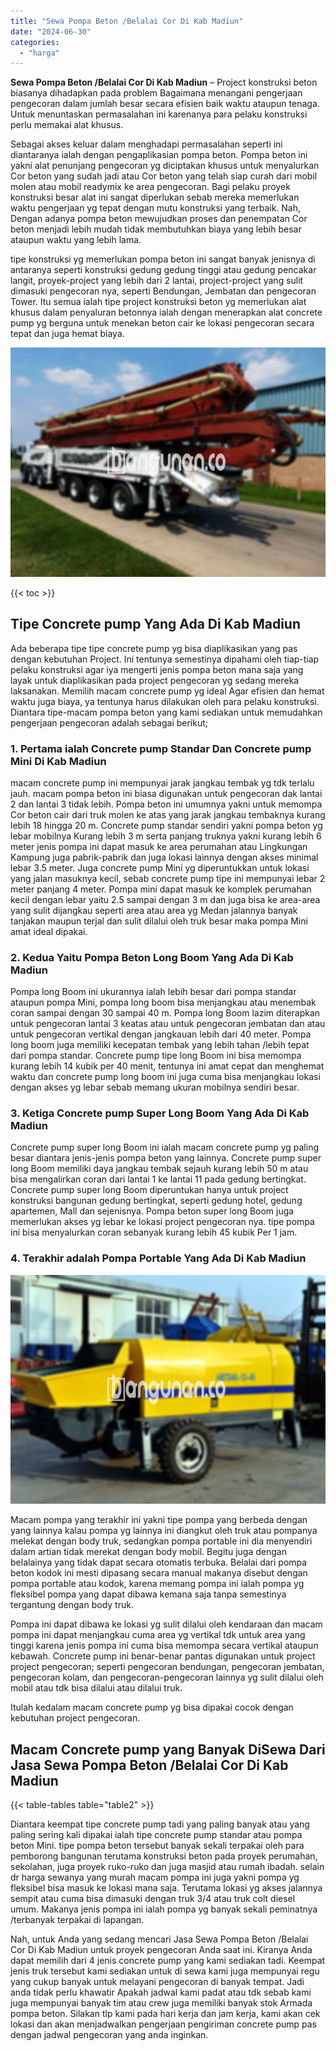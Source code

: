 ```yaml
---
title: "Sewa Pompa Beton /Belalai Cor Di Kab Madiun"
date: "2024-06-30"
categories: 
  - "harga"
---
```


**Sewa Pompa Beton /Belalai Cor Di Kab Madiun** – Project konstruksi beton biasanya dihadapkan pada problem Bagaimana menangani pengerjaan pengecoran dalam jumlah besar secara efisien baik waktu ataupun tenaga. Untuk menuntaskan permasalahan ini karenanya para pelaku konstruksi perlu memakai alat khusus.

Sebagai akses keluar dalam menghadapi permasalahan seperti ini diantaranya ialah dengan pengaplikasian pompa beton. Pompa beton ini yakni alat penunjang pengecoran yg diciptakan khusus untuk menyalurkan Cor beton yang sudah jadi atau Cor beton yang telah siap curah dari mobil molen atau mobil readymix ke area pengecoran. Bagi pelaku proyek konstruksi besar alat ini sangat diperlukan sebab mereka memerlukan waktu pengerjaan yg tepat dengan mutu konstruksi yang terbaik. Nah, Dengan adanya pompa beton mewujudkan proses dan penempatan Cor beton menjadi lebih mudah tidak membutuhkan biaya yang lebih besar ataupun waktu yang lebih lama.

tipe konstruksi yg memerlukan pompa beton ini sangat banyak jenisnya di antaranya seperti konstruksi gedung gedung tinggi atau gedung pencakar langit, proyek-project yang lebih dari 2 lantai, project-project yang sulit dimasuki pengecoran nya, seperti Bendungan, Jembatan dan pengecoran Tower. Itu semua ialah tipe project konstruksi beton yg memerlukan alat khusus dalam penyaluran betonnya ialah dengan menerapkan alat concrete pump yg berguna untuk menekan beton cair ke lokasi pengecoran secara tepat dan juga hemat biaya.

![Sewa Pompa Beton /Belalai Cor Di Kab Madiun](/images/sewa-concrete-pump-18.png)

{{< toc >}}

## Tipe Concrete pump Yang Ada Di Kab Madiun

Ada beberapa tipe tipe concrete pump yg bisa diaplikasikan yang pas dengan kebutuhan Project. Ini tentunya semestinya dipahami oleh tiap-tiap pelaku konstruksi agar iya mengerti jenis pompa beton mana saja yang layak untuk diaplikasikan pada project pengecoran yg sedang mereka laksanakan. Memilih macam concrete pump yg ideal Agar efisien dan hemat waktu juga biaya, ya tentunya harus dilakukan oleh para pelaku konstruksi. Diantara tipe-macam pompa beton yang kami sediakan untuk memudahkan pengerjaan pengecoran adalah sebagai berikut;

### 1\. Pertama ialah Concrete pump Standar Dan Concrete pump Mini Di Kab Madiun

macam concrete pump ini mempunyai jarak jangkau tembak yg tdk terlalu jauh. macam pompa beton ini biasa digunakan untuk pengecoran dak lantai 2 dan lantai 3 tidak lebih. Pompa beton ini umumnya yakni untuk memompa Cor beton cair dari truk molen ke atas yang jarak jangkau tembaknya kurang lebih 18 hingga 20 m. Concrete pump standar sendiri yakni pompa beton yg lebar mobilnya Kurang lebih 3 m serta panjang truknya yakni kurang lebih 6 meter jenis pompa ini dapat masuk ke area perumahan atau Lingkungan Kampung juga pabrik-pabrik dan juga lokasi lainnya dengan akses minimal lebar 3.5 meter. Juga concrete pump Mini yg diperuntukkan untuk lokasi yang jalan masuknya kecil, sebab concrete pump tipe ini mempunyai lebar 2 meter panjang 4 meter. Pompa mini dapat masuk ke komplek perumahan kecil dengan lebar yaitu 2.5 sampai dengan 3 m dan juga bisa ke area-area yang sulit dijangkau seperti area atau area yg Medan jalannya banyak tanjakan maupun terjal dan sulit dilalui oleh truk besar maka pompa Mini amat ideal dipakai.

### 2\. Kedua Yaitu Pompa Beton Long Boom Yang Ada Di Kab Madiun

Pompa long Boom ini ukurannya ialah lebih besar dari pompa standar ataupun pompa Mini, pompa long boom bisa menjangkau atau menembak coran sampai dengan 30 sampai 40 m. Pompa long Boom lazim diterapkan untuk pengecoran lantai 3 keatas atau untuk pengecoran jembatan dan atau untuk pengecoran vertikal dengan jangkauan lebih dari 40 meter. Pompa long boom juga memiliki kecepatan tembak yang lebih tahan /lebih tepat dari pompa standar. Concrete pump tipe long Boom ini bisa memompa kurang lebih 14 kubik per 40 menit, tentunya ini amat cepat dan menghemat waktu dan concrete pump long boom ini juga cuma bisa menjangkau lokasi dengan akses yg lebar sebab memang ukuran mobilnya sendiri besar.

### 3\. Ketiga Concrete pump Super Long Boom Yang Ada Di Kab Madiun

Concrete pump super long Boom ini ialah macam concrete pump yg paling besar diantara jenis-jenis pompa beton yang lainnya. Concrete pump super long Boom memiliki daya jangkau tembak sejauh kurang lebih 50 m atau bisa mengalirkan coran dari lantai 1 ke lantai 11 pada gedung bertingkat. Concrete pump super long Boom diperuntukan hanya untuk project konstruksi bangunan gedung bertingkat, seperti gedung hotel, gedung apartemen, Mall dan sejenisnya. Pompa beton super long Boom juga memerlukan akses yg lebar ke lokasi project pengecoran nya. tipe pompa ini bisa menyalurkan coran sebanyak kurang lebih 45 kubik Per 1 jam.

### 4\. Terakhir adalah Pompa Portable Yang Ada Di Kab Madiun

![Sewa Pompa Beton /Belalai Cor Di Kab Madiun](/images/sewa-concrete-pump-20.png)

Macam pompa yang terakhir ini yakni tipe pompa yang berbeda dengan yang lainnya kalau pompa yg lainnya ini diangkut oleh truk atau pompanya melekat dengan body truk, sedangkan pompa portable ini dia menyendiri dalam artian tidak merekat dengan body mobil. Begitu juga dengan belalainya yang tidak dapat secara otomatis terbuka. Belalai dari pompa beton kodok ini mesti dipasang secara manual makanya disebut dengan pompa portable atau kodok, karena memang pompa ini ialah pompa yg fleksibel pompa yang dapat dibawa kemana saja tanpa semestinya tergantung dengan body truk.

Pompa ini dapat dibawa ke lokasi yg sulit dilalui oleh kendaraan dan macam pompa ini dapat menjangkau cuma area yg vertikal tdk untuk area yang tinggi karena jenis pompa ini cuma bisa memompa secara vertikal ataupun kebawah. Concrete pump ini benar-benar pantas digunakan untuk project project pengecoran; seperti pengecoran bendungan, pengecoran jembatan, pengecoran kolam, dan pengecoran-pengecoran lainnya yg sulit dilalui oleh mobil atau tdk bisa dilalui atau dilalui truk.

Itulah kedalam macam concrete pump yg bisa dipakai cocok dengan kebutuhan project pengecoran.

## Macam Concrete pump yang Banyak DiSewa Dari Jasa Sewa Pompa Beton /Belalai Cor Di Kab Madiun

{{< table-tables table="table2" >}}

Diantara keempat tipe concrete pump tadi yang paling banyak atau yang paling sering kali dipakai ialah tipe concrete pump standar atau pompa beton Mini. tipe pompa beton tersebut banyak sekali terpakai oleh para pemborong bangunan terutama konstruksi beton pada proyek perumahan, sekolahan, juga proyek ruko-ruko dan juga masjid atau rumah ibadah. selain dr harga sewanya yang murah macam pompa ini juga yakni pompa yg fleksibel bisa masuk ke lokasi mana saja. Terutama lokasi yg akses jalannya sempit atau cuma bisa dimasuki dengan truk 3/4 atau truk colt diesel umum. Makanya jenis pompa ini ialah pompa yg banyak sekali peminatnya /terbanyak terpakai di lapangan.

Nah, untuk Anda yang sedang mencari Jasa Sewa Pompa Beton /Belalai Cor Di Kab Madiun untuk proyek pengecoran Anda saat ini. Kiranya Anda dapat memilih dari 4 jenis concrete pump yang kami sediakan tadi. Keempat jenis truk tersebut kami sediakan untuk di sewa kami juga mempunyai regu yang cukup banyak untuk melayani pengecoran di banyak tempat. Jadi anda tidak perlu khawatir Apakah jadwal kami padat atau tdk sebab kami juga mempunyai banyak tim atau crew juga memiliki banyak stok Armada pompa beton. Silakan tlp kami pada hari kerja dan jam kerja, kami akan cek lokasi dan akan menjadwalkan pengerjaan pengiriman concrete pump pas dengan jadwal pengecoran yang anda inginkan.
